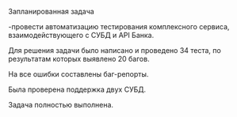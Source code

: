 Запланированная задача

-провести автоматизацию тестирования комплексного сервиса, взаимодействующего с СУБД и API Банка.

Для решения задачи было написано и проведено 34 теста,
по результатам которых выявлено 20 багов.

На все ошибки составлены баг-репорты.

Была проверена поддержка двух СУБД.

Задача полностью выполнена.